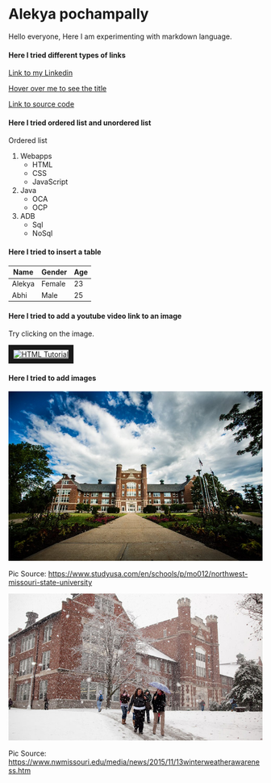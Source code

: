 # Alekya pochampally
Hello everyone, Here I am experimenting with markdown language. 

#### Here I tried different types of links

[Link to my Linkedin](https://www.linkedin.com/in/alekya-pochampally-643a07112/)

[Hover over me to see the title](https://www.w3schools.com/ "W3 schools")

[Link to source code](../master/README.md)


#### Here I tried ordered list and unordered list
Ordered list
1. Webapps
    * HTML
    * CSS
    * JavaScript
2. Java
    * OCA
    * OCP
3. ADB
    * Sql
    * NoSql

#### Here I tried to insert a table

| Name | Gender| Age  |
|--------|------|------|
|Alekya| Female |23 |
|Abhi|Male|25|



#### Here I tried to add a youtube video link to an image
Try clicking on the image.

<a href="http://www.youtube.com/watch?feature=player_embedded&v=UB1O30fR-EE
" target="_blank"><img src="http://img.youtube.com/vi/UB1O30fR-EE/0.jpg" 
alt="HTML Tutorial" width="500" height="300" border="10" /></a>

#### Here I tried to add images

![html](https://github.com/AlekyaPochampally/alekyapochampally.github.io/blob/master/cdn_MkqQox71nIiFVC3b2R15-rElqNHf7SJv.jpg)

Pic Source: https://www.studyusa.com/en/schools/p/mo012/northwest-missouri-state-university

![html](https://github.com/AlekyaPochampally/alekyapochampally.github.io/blob/master/adminsnowfall1.jpg)

Pic Source: https://www.nwmissouri.edu/media/news/2015/11/13winterweatherawareness.htm
